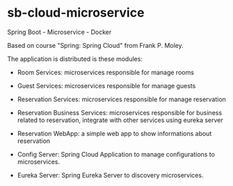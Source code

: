 # sb-cloud-microservice
Spring Boot - Microservice - Docker

Based on course "Spring: Spring Cloud" from Frank P. Moley.

The application is distributed is these modules:

- Room Services: microservices responsible for manage rooms
- Guest Services: microservices responsible for manage guests
- Reservation Services: microservices responsible for manage reservation
- Reservation Business Services: microservices responsible for business related to reservation, integrate with other services using eureka server
- Reservation WebApp: a simple web app to show informations about reservation

- Config Server: Spring Cloud Application to manage configurations to microservices.
- Eureka Server: Spring Eureka Server to discovery microservices.
